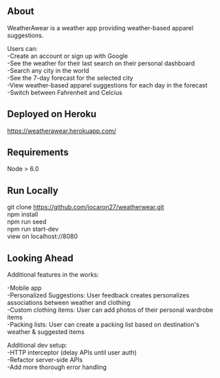 About
-------------

WeatherAwear is a weather app providing weather-based apparel suggestions.

Users can:<br>
-Create an account or sign up with Google <br>
-See the weather for their last search on their personal dashboard<br>
-Search any city in the world<br>
-See the 7-day forecast for the selected city<br>
-View weather-based apparel suggestions for each day in the forecast<br>
-Switch between Fahrenheit and Celcius<br>

Deployed on Heroku
---------------
https://weatherawear.herokuapp.com/

Requirements
---------------

Node > 6.0

Run Locally
---------------

git clone https://github.com/jocaron27/weatherwear.git<br>
npm install<br>
npm run seed<br>
npm run start-dev<br>
view on localhost://8080<br>

Looking Ahead
---------------

Additional features in the works:<br>

-Mobile app<br>
-Personalized Suggestions: User feedback creates personalizes associations between weather and clothing<br>
-Custom clothing items: User can add photos of their personal wardrobe items<br>
-Packing lists: User can create a packing list based on destination's weather & suggested items<br>

Additional dev setup:<br>
-HTTP interceptor (delay APIs until user auth)<br>
-Refactor server-side APIs<br>
-Add more thorough error handling<br>






